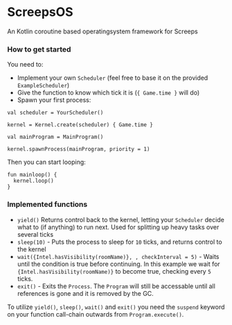 # ScreepsOS
An Kotlin coroutine based operatingsystem framework for Screeps


### How to get started
You need to:
- Implement your own `Scheduler` (feel free to base it on the provided `ExampleScheduler`)
- Give the function to know which tick it is (`{ Game.time }` will do)
- Spawn your first process:

```
val scheduler = YourScheduler()

kernel = Kernel.create(scheduler) { Game.time } 

val mainProgram = MainProgram()

kernel.spawnProcess(mainProgram, priority = 1)

```

Then you can start looping: 
```
fun mainloop() {
  kernel.loop()
}
```

### Implemented functions
- `yield()` Returns control back to the kernel, letting your `Scheduler` decide what to (if anything) to run next. Used for splitting up heavy tasks over several ticks
- `sleep(10)` - Puts the process to sleep for `10` ticks, and returns control to the kernel
- `wait({Intel.hasVisibility(roomName)}, , checkInterval = 5)` - Waits until the condition is true before continuing. In this example we wait for `{Intel.hasVisibility(roomName)}` to become true, checking every `5` ticks.
- `exit()` - Exits the `Process`. The `Program` will still be accessable until all references is gone and it is removed by the GC.


To utilize `yield()`, `sleep()`, `wait()` and `exit()` you need the `suspend` keyword on your function call-chain outwards from `Program.execute()`.

